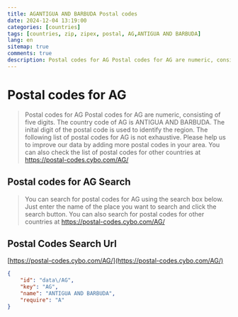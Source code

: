 ```yaml
---
title: AGANTIGUA AND BARBUDA Postal codes 
date: 2024-12-04 13:19:00
categories: [countries]
tags: [countries, zip, zipex, postal, AG,ANTIGUA AND BARBUDA]
lang: en
sitemap: true
comments: true
description: Postal codes for AG Postal codes for AG are numeric, consisting of five digits. The country code of AG is ANTIGUA AND BARBUDA. The inital digit of the postal code is used to identify the region. The following list of postal codes for AG is not exhaustive. Please help us to improve our data by adding more postal codes in your area. You can also check the list of postal codes for other countries at https://postal-codes.cybo.com/AG/
---
```


# Postal codes for AG
> Postal codes for AG Postal codes for AG are numeric, consisting of five digits. The country code of AG is ANTIGUA AND BARBUDA. The inital digit of the postal code is used to identify the region. The following list of postal codes for AG is not exhaustive. Please help us to improve our data by adding more postal codes in your area. You can also check the list of postal codes for other countries at https://postal-codes.cybo.com/AG/

## Postal codes for AG Search 
> You can search for postal codes for AG using the search box below. Just enter the name of the place you want to search and click the search button. You can also search for postal codes for other countries at https://postal-codes.cybo.com/AG/

## Postal Codes Search Url

[https://postal-codes.cybo.com/AG/](https://postal-codes.cybo.com/AG/)
```json
{
    "id": "data\/AG",
    "key": "AG",
    "name": "ANTIGUA AND BARBUDA",
    "require": "A"
}
```
